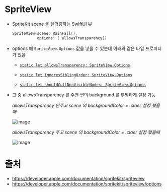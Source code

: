 # SpriteView

- SpriteKit scene 을 렌더링하는 SwiftUI 뷰

  ```swift
  SpriteView(scene: RainFall(),
             options: [.allowsTransparency])
  ```

- options 에 `SpriteView.Options` 값을 넣을 수 있는데 아래와 같은 타입 프로퍼티가 있음

  - [`static let allowsTransparency: SpriteView.Options`](https://developer.apple.com/documentation/spritekit/spriteview/options/3592878-allowstransparency)

  - [`static let ignoresSiblingOrder: SpriteView.Options`](https://developer.apple.com/documentation/spritekit/spriteview/options/3592884-ignoressiblingorder)

  - [`static let shouldCullNonVisibleNodes: SpriteView.Options`](https://developer.apple.com/documentation/spritekit/spriteview/options/3592910-shouldcullnonvisiblenodes)

- 그 중 allowsTransparency 를 주면 씬의 background 를 투명하게 설정 가능

  *allowsTransparency 안주고 scene 의 backgroundColor = .claer 설정 했을때*

  ![image](https://user-images.githubusercontent.com/20410193/173630838-e54ebdf4-e066-4605-b57d-8843e2080821.png)
  
   *allowsTransparency 주고 scene 의 backgroundColor = .claer 설정 했을때*

  ![image](https://user-images.githubusercontent.com/20410193/173630922-45cd3870-aab1-4e66-a23c-c672270a4819.png)


# 출처

- https://developer.apple.com/documentation/spritekit/spriteview
- https://developer.apple.com/documentation/spritekit/spriteview/options
